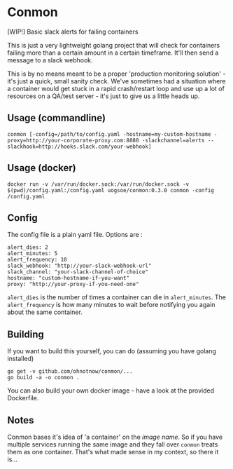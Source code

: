 # Conmon

[WIP!] Basic slack alerts for failing containers

This is just a very lightweight golang project that will check for containers failing more than a certain amount in a certain timeframe.
It'll then send a message to a slack webhook.

This is by no means meant to be a proper 'production monitoring solution' - it's just a quick, small sanity check.  We've sometimes had
a situation where a container would get stuck in a rapid crash/restart loop and use up a lot of resources on a QA/test server - it's just to
give us a little heads up.

## Usage (commandline)

```
conmon [-config=/path/to/config.yaml -hostname=my-custom-hostname -proxy=http://your-corporate-proxy.com:8080 -slackchannel=alerts --slackhook=http://hooks.slack.com/your-webhook]
```

## Usage (docker)

```
docker run -v /var/run/docker.sock:/var/run/docker.sock -v $(pwd)/config.yaml:/config.yaml uogsoe/conmon:0.3.0 conmon -config /config.yaml
```

## Config

The config file is a plain yaml file.  Options are :
```
alert_dies: 2
alert_minutes: 5
alert_frequency: 10
slack_webhook: "http://your-slack-webhook-url"
slack_channel: "your-slack-channel-of-choice"
hostname: "custom-hostname-if-you-want"
proxy: "http://your-proxy-if-you-need-one"
```
`alert_dies` is the number of times a container can die in `alert_minutes`. The `alert_frequency` is how many minutes to wait before
notifying you again about the same container.

## Building

If you want to build this yourself, you can do (assuming you have golang installed)
```
go get -v github.com/ohnotnow/conmon/...
go build -a -o conmon .
```
You can also build your own docker image - have a look at the provided Dockerfile.

## Notes

Conmon bases it's idea of 'a container' on the _image name_. So if you have multiple services running the same image and they fall over `conmon` treats
them as one container.  That's what made sense in my context, so there it is...
